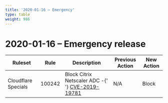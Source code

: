 ```yaml
---
title: '2020-01-16 – Emergency'
type: table
weight: 986
---
```


# 2020-01-16 – Emergency release

<TableWrap><table style="width: 100%">

<thead>
  <tr>
    <th>Ruleset</th>
    <th>Rule</th>
    <th>Description</th>
    <th>Previous Action</th>
    <th>New Action</th>
  </tr>
</thead>
<tbody>
  <tr>
    <td>Cloudflare Specials</td>
    <td>100242</td>
    <td>
      Block Citrix Netscaler ADC -{' '}
      <a href="https://nvd.nist.gov/vuln/detail/CVE-2019-19781">CVE-2019-19781</a>
    </td>
    <td>N/A</td>
    <td>Block</td>
  </tr>
</tbody>

</table></TableWrap>
